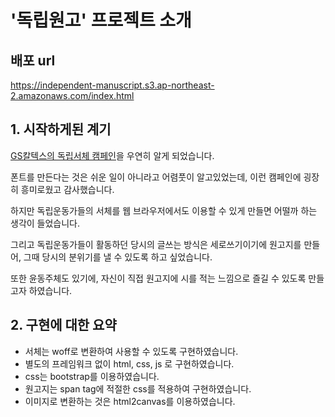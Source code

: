 # '독립원고' 프로젝트 소개

## 배포 url
https://independent-manuscript.s3.ap-northeast-2.amazonaws.com/index.html

## 1. 시작하게된 계기
[GS칼텍스의 독립서체 캠페인](https://gscaltexmediahub.com/tag/%EB%8F%85%EB%A6%BD%EC%84%9C%EC%B2%B4/)을 우연히 알게 되었습니다. 

폰트를 만든다는 것은 쉬운 일이 아니라고 어렴풋이 알고있었는데, 이런 캠페인에 굉장히 흥미로웠고 감사했습니다. 

하지만 독립운동가들의 서체를 웹 브라우저에서도 이용할 수 있게 만들면 어떨까 하는 생각이 들었습니다. 

그리고 독립운동가들이 활동하던 당시의 글쓰는 방식은 세로쓰기이기에 원고지를 만들어, 그때 당시의 분위기를 낼 수 있도록 하고 싶었습니다.

또한 윤동주체도 있기에, 자신이 직접 원고지에 시를 적는 느낌으로 즐길 수 있도록 만들고자 하였습니다.

## 2. 구현에 대한 요약
- 서체는 woff로 변환하여 사용할 수 있도록 구현하였습니다.
- 별도의 프레임워크 없이 html, css, js 로 구현하였습니다.
- css는 bootstrap를 이용하였습니다.
- 원고지는 span tag에 적절한 css를 적용하여 구현하였습니다.
- 이미지로 변환하는 것은 html2canvas를 이용하였습니다.
